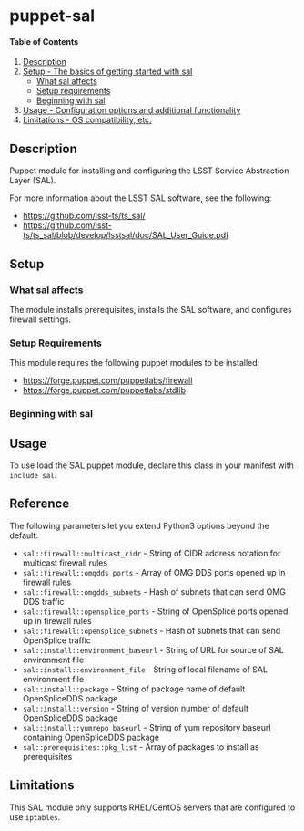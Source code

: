 
# puppet-sal

#### Table of Contents

1. [Description](#description)
2. [Setup - The basics of getting started with sal](#setup)
    * [What sal affects](#what-sal-affects)
    * [Setup requirements](#setup-requirements)
    * [Beginning with sal](#beginning-with-sal)
3. [Usage - Configuration options and additional functionality](#usage)
4. [Limitations - OS compatibility, etc.](#limitations)

## Description

Puppet module for installing and configuring the LSST Service Abstraction Layer (SAL).

For more information about the LSST SAL software, see the following:
* https://github.com/lsst-ts/ts_sal/
* https://github.com/lsst-ts/ts_sal/blob/develop/lsstsal/doc/SAL_User_Guide.pdf

## Setup

### What sal affects

The module installs prerequisites, installs the SAL software, and configures firewall settings.

### Setup Requirements

This module requires the following puppet modules to be installed:
* https://forge.puppet.com/puppetlabs/firewall
* https://forge.puppet.com/puppetlabs/stdlib

### Beginning with sal

## Usage

To use load the SAL puppet module, declare this class in your manifest with `include sal`.

## Reference

The following parameters let you extend Python3 options beyond the default:

  * `sal::firewall::multicast_cidr` - String of CIDR address notation for multicast firewall rules
  * `sal::firewall::omgdds_ports` - Array of OMG DDS ports opened up in firewall rules
  * `sal::firewall::omgdds_subnets` - Hash of subnets that can send OMG DDS traffic
  * `sal::firewall::opensplice_ports` - String of OpenSplice ports opened up in firewall rules
  * `sal::firewall::opensplice_subnets` - Hash of subnets that can send OpenSplice traffic
  * `sal::install::environment_baseurl` - String of URL for source of SAL environment file
  * `sal::install::environment_file` - String of local filename of SAL environment file
  * `sal::install::package` - String of package name of default OpenSpliceDDS package
  * `sal::install::version` - String of version number of default OpenSpliceDDS package
  * `sal::install::yumrepo_baseurl` - String of yum repository baseurl containing OpenSpliceDDS package
  * `sal::prerequisites::pkg_list` - Array of packages to install as prerequisites

## Limitations

This SAL module only supports RHEL/CentOS servers that are configured to use `iptables`.

